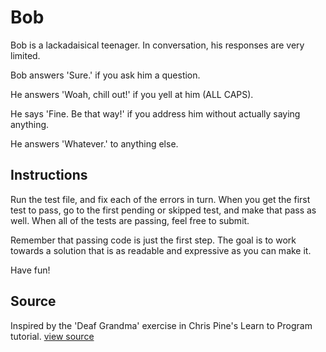 # Bob

Bob is a lackadaisical teenager. In conversation, his responses are very
limited.

Bob answers 'Sure.' if you ask him a question.

He answers 'Woah, chill out!' if you yell at him (ALL CAPS).

He says 'Fine. Be that way!' if you address him without actually saying
anything.

He answers 'Whatever.' to anything else.

## Instructions

Run the test file, and fix each of the errors in turn. When you get the
first test to pass, go to the first pending or skipped test, and make
that pass as well. When all of the tests are passing, feel free to
submit.

Remember that passing code is just the first step. The goal is to work
towards a solution that is as readable and expressive as you can make
it.

Have fun!

## Source

Inspired by the 'Deaf Grandma' exercise in Chris Pine's Learn to Program
tutorial. [view source](http://pine.fm/LearnToProgram/?Chapter=06)
